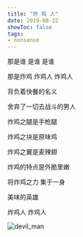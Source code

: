 ```yaml
---
title: "炸 鸡 人"
date: 2019-08-22
showToc: false
tags:
- nonsense
---
```


那是谁 是谁 是谁

那是炸鸡 炸鸡人 炸鸡人

背负着快餐的名义

舍弃了一切去战斗的男人

炸鸡之腿是手枪腿

炸鸡之块是原味鸡

炸鸡之翼是麦辣翅

炸鸡的特点是外脆里嫩

将炸鸡之力 集于一身

美味的英雄

炸鸡人 炸鸡人

<!--more-->

![devil_man](/fried_chicken_man/devil_man.png)